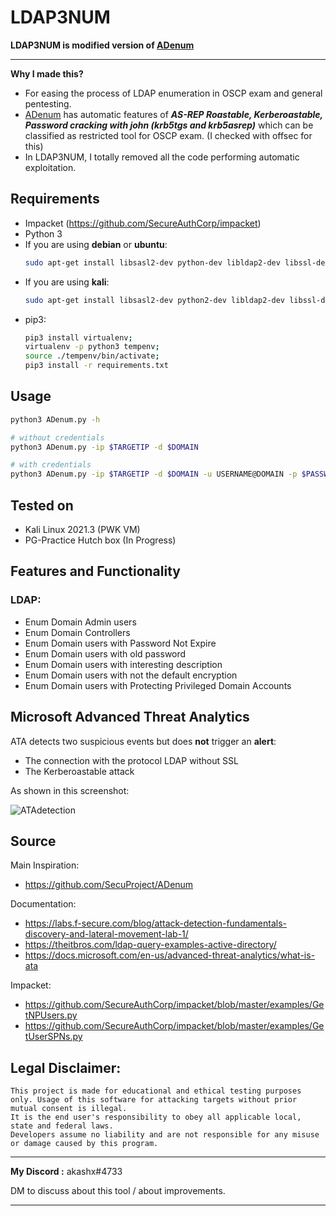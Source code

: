 # LDAP3NUM

**LDAP3NUM is modified version of [ADenum](https://github.com/SecuProject/ADenum)**

---

**Why I made this?**
- For easing the process of LDAP enumeration in OSCP exam and general pentesting.
- [ADenum](https://github.com/SecuProject/ADenum) has automatic features of **_AS-REP Roastable, Kerberoastable, Password cracking with john (krb5tgs and krb5asrep)_** which can be classified as restricted tool for OSCP exam. (I checked with offsec for this)
- In LDAP3NUM, I totally removed all the code performing automatic exploitation.

## Requirements
- Impacket (https://github.com/SecureAuthCorp/impacket)
- Python 3 
- If you are using **debian** or **ubuntu**:
	```bash
	sudo apt-get install libsasl2-dev python-dev libldap2-dev libssl-dev
	```
- If you are using  **kali**:
	```bash
	sudo apt-get install libsasl2-dev python2-dev libldap2-dev libssl-dev
	```
- pip3:
	```bash
    pip3 install virtualenv;
    virtualenv -p python3 tempenv; 
    source ./tempenv/bin/activate;
	pip3 install -r requirements.txt
	```
## Usage
```bash
python3 ADenum.py -h

# without credentials
python3 ADenum.py -ip $TARGETIP -d $DOMAIN

# with credentials
python3 ADenum.py -ip $TARGETIP -d $DOMAIN -u USERNAME@DOMAIN -p $PASSWORD
```


## Tested on
- Kali Linux 2021.3 (PWK VM)
- PG-Practice Hutch box (In Progress)
  
## Features and Functionality 
### LDAP:

- Enum Domain Admin users
- Enum Domain Controllers
- Enum Domain users with Password Not Expire
- Enum Domain users with old password
- Enum Domain users with interesting description
- Enum Domain users with not the default encryption
- Enum Domain users with Protecting Privileged Domain Accounts

## Microsoft Advanced Threat Analytics

ATA detects two suspicious events but does **not** trigger an **alert**:
- The connection with the protocol LDAP without SSL
- The Kerberoastable attack 

As shown in this screenshot:

![ATAdetection](https://user-images.githubusercontent.com/26841401/174618534-ebbf640d-e61b-4d4d-8028-fb48eaa0b848.png)

## Source 
Main Inspiration:
- https://github.com/SecuProject/ADenum

Documentation:
- https://labs.f-secure.com/blog/attack-detection-fundamentals-discovery-and-lateral-movement-lab-1/
- https://theitbros.com/ldap-query-examples-active-directory/
- https://docs.microsoft.com/en-us/advanced-threat-analytics/what-is-ata

Impacket:
- https://github.com/SecureAuthCorp/impacket/blob/master/examples/GetNPUsers.py
- https://github.com/SecureAuthCorp/impacket/blob/master/examples/GetUserSPNs.py


## Legal Disclaimer:

    This project is made for educational and ethical testing purposes only. Usage of this software for attacking targets without prior mutual consent is illegal. 
    It is the end user's responsibility to obey all applicable local, state and federal laws. 
    Developers assume no liability and are not responsible for any misuse or damage caused by this program.

---

**My Discord :** akashx#4733

DM to discuss about this tool / about improvements. 

---
